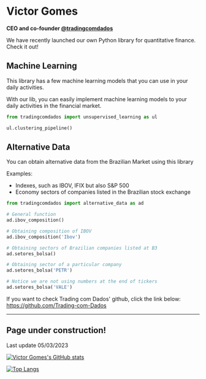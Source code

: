 # Victor Gomes

**CEO and co-founder [@tradingcomdados](https://www.tradingcomdados.com)**

We have recently launched our own Python library for quantitative finance. Check it out!

## Machine Learning
This library has a few machine learning models that you can use in your daily activities.

With our lib, you can easily implement machine learning models to your daily activities in the financial market.

```python
from tradingcomdados import unsupervised_learning as ul

ul.clustering_pipeline()
```

## Alternative Data
You can obtain alternative data from the Brazilian Market using this library

Examples:
* Indexes, such as IBOV, IFIX but also S&P 500
* Economy sectors of companies listed in the Brazilian stock exchange


```python
from tradingcomdados import alternative_data as ad

# General function
ad.ibov_composition()

# Obtaining composition of IBOV
ad.ibov_composition('Ibov')

# Obtaining sectors of Brazilian companies listed at B3
ad.setores_bolsa()

# Obtaining sector of a particular company
ad.setores_bolsa('PETR')

# Notice we are not using numbers at the end of tickers
ad.setores_bolsa('VALE')


```


If you want to check Trading com Dados' github, click the link below:
https://github.com/Trading-com-Dados






-------------------



## Page under construction!

Last update 05/03/2023



[![Victor Gomes's GitHub stats](https://github-readme-stats.vercel.app/api?username=victorncg&count_private=true&show_icons=true&theme=algolia)](https://github.com/victorncg/github-readme-stats)

[![Top Langs](https://github-readme-stats.vercel.app/api/top-langs/?username=victorncg&layout=compact&theme=algolia)](https://github.com/victorncg/github-readme-stats)

